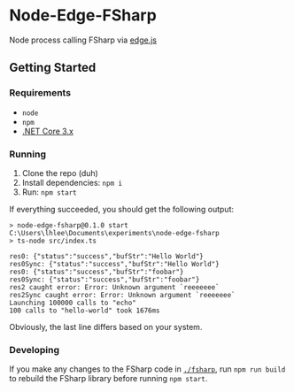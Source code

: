 # Node-Edge-FSharp

Node process calling FSharp via [edge.js](https://github.com/tjanczuk/edge)

## Getting Started

### Requirements
- `node`
- `npm`
- [.NET Core 3.x](https://dotnet.microsoft.com/download)

### Running
1. Clone the repo (duh)
2. Install dependencies: `npm i`
3. Run: `npm start`
    
If everything succeeded, you should get the following output:
```
> node-edge-fsharp@0.1.0 start C:\Users\lhlee\Documents\experiments\node-edge-fsharp
> ts-node src/index.ts

res0: {"status":"success","bufStr":"Hello World"}
res0Sync: {"status":"success","bufStr":"Hello World"}
res0: {"status":"success","bufStr":"foobar"}
res0Sync: {"status":"success","bufStr":"foobar"}
res2 caught error: Error: Unknown argument `reeeeeee`
res2Sync caught error: Error: Unknown argument `reeeeeee`
Launching 100000 calls to "echo"
100 calls to "hello-world" took 1676ms
```

Obviously, the last line differs based on your system.

### Developing

If you make any changes to the FSharp code in [`./fsharp`](./fsharp), run `npm run build` to rebuild the FSharp library before running `npm start`.